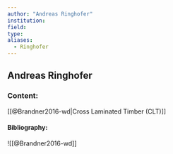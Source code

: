 ```yaml
---
author: "Andreas Ringhofer"
institution:
field:
type:
aliases:
  - Ringhofer
---
```


## Andreas Ringhofer

### Content:
[[@Brandner2016-wd|Cross Laminated Timber (CLT)]]

#### Bibliography:

![[@Brandner2016-wd]]